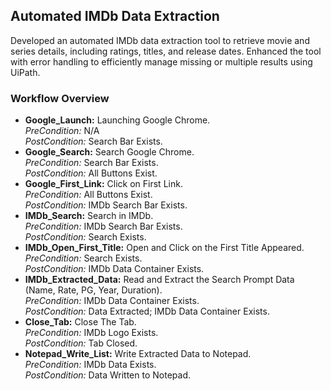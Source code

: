 <h2>Automated IMDb Data Extraction</h2>
<p>
    Developed an automated IMDb data extraction tool to retrieve movie and series details, including ratings, titles, and release dates. Enhanced the tool with error handling to efficiently manage missing or multiple results using UiPath.
</p>

<h3>Workflow Overview</h3>
<ul>
    <li>
        <strong>Google_Launch:</strong> Launching Google Chrome.<br>
        <em>PreCondition:</em> N/A<br>
        <em>PostCondition:</em> Search Bar Exists.
    </li>
    <li>
        <strong>Google_Search:</strong> Search Google Chrome.<br>
        <em>PreCondition:</em> Search Bar Exists.<br>
        <em>PostCondition:</em> All Buttons Exist.
    </li>
    <li>
        <strong>Google_First_Link:</strong> Click on First Link.<br>
        <em>PreCondition:</em> All Buttons Exist.<br>
        <em>PostCondition:</em> IMDb Search Bar Exists.
    </li>
    <li>
        <strong>IMDb_Search:</strong> Search in IMDb.<br>
        <em>PreCondition:</em> IMDb Search Bar Exists.<br>
        <em>PostCondition:</em> Search Exists.
    </li>
    <li>
        <strong>IMDb_Open_First_Title:</strong> Open and Click on the First Title Appeared.<br>
        <em>PreCondition:</em> Search Exists.<br>
        <em>PostCondition:</em> IMDb Data Container Exists.
    </li>
    <li>
        <strong>IMDb_Extracted_Data:</strong> Read and Extract the Search Prompt Data (Name, Rate, PG, Year, Duration).<br>
        <em>PreCondition:</em> IMDb Data Container Exists.<br>
        <em>PostCondition:</em> Data Extracted; IMDb Data Container Exists.
    </li>
    <li>
        <strong>Close_Tab:</strong> Close The Tab.<br>
        <em>PreCondition:</em> IMDb Logo Exists.<br>
        <em>PostCondition:</em> Tab Closed.
    </li>
    <li>
        <strong>Notepad_Write_List:</strong> Write Extracted Data to Notepad.<br>
        <em>PreCondition:</em> IMDb Data Exists.<br>
        <em>PostCondition:</em> Data Written to Notepad.
    </li>
</ul>

